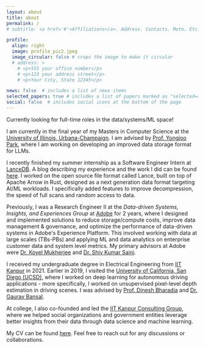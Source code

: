 ```yaml
---
layout: about
title: about
permalink: /
# subtitle: <a href='#'>Affiliations</a>. Address. Contacts. Moto. Etc.

profile:
  align: right
  image: profile_pic2.jpeg
  image_circular: false # crops the image to make it circular
  # address: >
    # <p>555 your office number</p>
    # <p>123 your address street</p>
    # <p>Your City, State 12345</p>

news: false  # includes a list of news items
selected_papers: true # includes a list of papers marked as "selected={true}"
social: false  # includes social icons at the bottom of the page
---
```


Currently looking for full-time roles in the data/systems/ML space!

I am currently in the final year of my Masters in Computer Science at the [University of Illinois, Urbana-Champaign](https://cs.illinois.edu/). I am advised by [Prof. Yongjoo Park](https://yongjoopark.com/), where I am working on developing an improved data storage format for LLMs.

I recently finished my summer internship as a Software Engineer Intern at [LanceDB](https://lancedb.com). A blog describing my experience and the work I did can be found [here](https://blog.lancedb.com/my-summer-internship-experience-at-lancedb-2/). I worked on the open source file format called Lance, built on top of Apache Arrow in Rust, designed as a next generation data format targeting AI/ML workloads. I specifically added features to improve decompression, the speed of full scans and random access to data.

Previously, I was a Research Engineer II at the *Data-driven Systems, Insights, and Experiences Group* at [Adobe](https://research.adobe.com/research/) for 2 years, where I designed and implemented solutions to reduce storage/compute costs, improve data management & governance, and optimize the performance of data-driven systems in Adobe's Experience Platform. This involved working with data at large scales (TBs-PBs) and applying ML and data analytics on enterprise customer data and system level metrics. My primary advisors at Adobe were [Dr. Koyel Mukherjee](https://in.linkedin.com/in/koyel-mukherjee-7b47024) and [Dr. Shiv Kumar Saini](https://in.linkedin.com/in/shiv-saini-696ab86).

I received my undergraduate degree in Electrical Engineering from [IIT Kanpur](iitk.ac.in) in 2021. Earlier in 2019, I visited the [University of California, San Diego (UCSD)](https://jacobsschool.ucsd.edu/), where I worked on deep learning for autonomous driving applications - more specifically, I worked on unsupervised pixel-level depth estimation in driving scenes. I was advised by [Prof. Dinesh Bharadia](https://dineshb-ucsd.github.io/) and [Dr. Gaurav Bansal](https://www.linkedin.com/in/gaurav-bansal-0558596). 

At college, I also co-founded and led the [IIT Kanpur Consulting Group](https://iitkconsult.org), where we helped social organizations and government entities leverage better insights from their data through data science and machine learning.

My CV can be found [here](https://drive.google.com/drive/folders/1NPKZn5x8jHYfU-wYGQLLbqznQ3rxOc5K?usp=sharing). Feel free to reach out for any discussions or collaborations.

<!-- Link to your favorite [subreddit](http://reddit.com). You can put a picture in, too. The code is already in, just name your picture `prof_pic.jpg` and put it in the `img/` folder. -->

<!-- Put your address / P.O. box / other info right below your picture. You can also disable any these elements by editing `profile` property of the YAML header of your `_pages/about.md`. Edit `_bibliography/papers.bib` and Jekyll will render your [publications page](/al-folio/publications/) automatically. -->

<!-- Link to your social media connections, too. This theme is set up to use [Font Awesome icons](http://fortawesome.github.io/Font-Awesome/) and [Academicons](https://jpswalsh.github.io/academicons/), like the ones below. Add your Facebook, Twitter, LinkedIn, Google Scholar, or just disable all of them. -->
